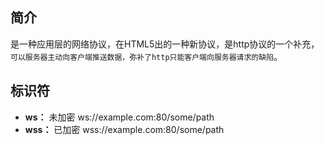 ## 简介
是一种应用层的网络协议，在HTML5出的一种新协议，是http协议的一个补充，`可以服务器主动向客户端推送数据，弥补了http只能客户端向服务器请求的缺陷`。

## 标识符
- **ws：** 未加密 ws://example.com:80/some/path
- **wss：** 已加密 wss://example.com:80/some/path